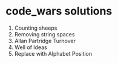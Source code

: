 # code_wars solutions

1. Counting sheeps
2. Removing string spaces
3. Allan Partridge Turnover
4. Well of Ideas
5. Replace with Alphabet Position
